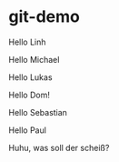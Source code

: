 # git-demo

Hello Linh

Hello Michael

Hello Lukas

Hello Dom!

Hello Sebastian

Hello Paul

Huhu, was soll der scheiß?
